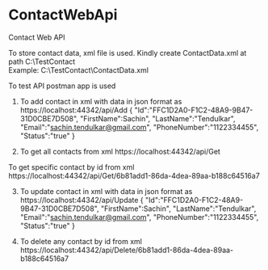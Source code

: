 # ContactWebApi
Contact Web API 

To store contact data, xml file is used.
Kindly create ContactData.xml at path C:\TestContact\
Example: C:\TestContact\ContactData.xml

To test API postman app is used
1)	To add contact in xml with data in json format as
https://localhost:44342/api/Add
{
    "Id":"FFC1D2A0-F1C2-48A9-9B47-31D0CBE7D508",
    "FirstName":Sachin",
    "LastName":"Tendulkar",
    "Email":"sachin.tendulkar@gmail.com",
    "PhoneNumber":"1122334455",
    "Status":"true"
}

2)	To get all contacts from xml
https://localhost:44342/api/Get

To get specific contact by id from xml
https://localhost:44342/api/Get/6b81add1-86da-4dea-89aa-b188c64516a7

3) To update contact in xml with data in json format as
https://localhost:44342/api/Update
{
    "Id":"FFC1D2A0-F1C2-48A9-9B47-31D0CBE7D508",
    "FirstName":Sachin",
    "LastName":"Tendulkar",
    "Email":"sachin.tendulkar@gmail.com",
    "PhoneNumber":"1122334455",
    "Status":"true"
}

4) To delete any contact by id from xml
https://localhost:44342/api/Delete/6b81add1-86da-4dea-89aa-b188c64516a7
 

